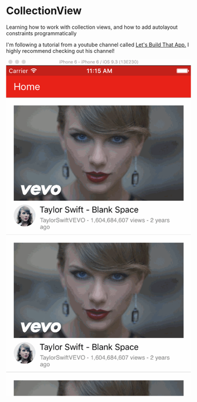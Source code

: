 # CollectionView
Learning how to work with collection views, and how to add autolayout constraints programmatically

I'm following a tutorial from a youtube channel called <a href="https://www.youtube.com/channel/UCuP2vJ6kRutQBfRmdcI92mA">Let's Build That App.</a>
I highly recommend checking out his channel!

![](https://github.com/adeysalyards/CollectionView/blob/master/Episode2.gif)

